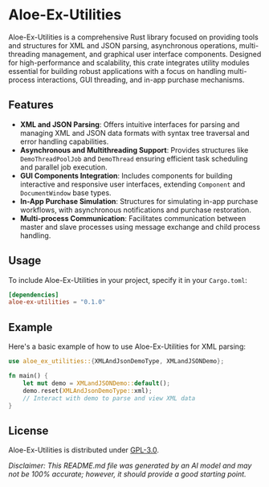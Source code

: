 # Aloe-Ex-Utilities

Aloe-Ex-Utilities is a comprehensive Rust library focused on providing tools and structures for XML and JSON parsing, asynchronous operations, multi-threading management, and graphical user interface components. Designed for high-performance and scalability, this crate integrates utility modules essential for building robust applications with a focus on handling multi-process interactions, GUI threading, and in-app purchase mechanisms.

## Features

- **XML and JSON Parsing**: Offers intuitive interfaces for parsing and managing XML and JSON data formats with syntax tree traversal and error handling capabilities.
- **Asynchronous and Multithreading Support**: Provides structures like `DemoThreadPoolJob` and `DemoThread` ensuring efficient task scheduling and parallel job execution.
- **GUI Components Integration**: Includes components for building interactive and responsive user interfaces, extending `Component` and `DocumentWindow` base types.
- **In-App Purchase Simulation**: Structures for simulating in-app purchase workflows, with asynchronous notifications and purchase restoration.
- **Multi-process Communication**: Facilitates communication between master and slave processes using message exchange and child process handling.

## Usage

To include Aloe-Ex-Utilities in your project, specify it in your `Cargo.toml`:

```toml
[dependencies]
aloe-ex-utilities = "0.1.0"
```

## Example

Here's a basic example of how to use Aloe-Ex-Utilities for XML parsing:

```rust
use aloe_ex_utilities::{XMLAndJsonDemoType, XMLandJSONDemo};

fn main() {
    let mut demo = XMLandJSONDemo::default();
    demo.reset(XMLAndJsonDemoType::xml);
    // Interact with demo to parse and view XML data
}
```

## License

Aloe-Ex-Utilities is distributed under [GPL-3.0](LICENSE).

*Disclaimer: This README.md file was generated by an AI model and may not be 100% accurate; however, it should provide a good starting point.*

